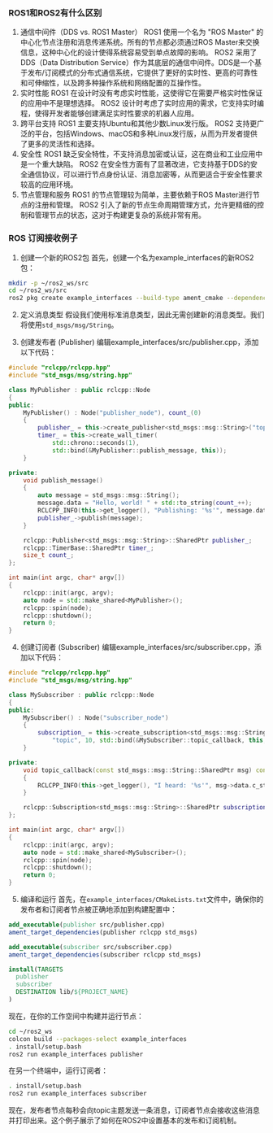 ### ROS1和ROS2有什么区别
1. 通信中间件（DDS vs. ROS1 Master）
ROS1 使用一个名为 "ROS Master" 的中心化节点注册和消息传递系统。所有的节点都必须通过ROS Master来交换信息，这种中心化的设计使得系统容易受到单点故障的影响。
ROS2 采用了DDS（Data Distribution Service）作为其底层的通信中间件。DDS是一个基于发布/订阅模式的分布式通信系统，它提供了更好的实时性、更高的可靠性和可伸缩性，以及跨多种操作系统和网络配置的互操作性。
2. 实时性能
ROS1 在设计时没有考虑实时性能，这使得它在需要严格实时性保证的应用中不是理想选择。
ROS2 设计时考虑了实时应用的需求，它支持实时编程，使得开发者能够创建满足实时性要求的机器人应用。
3. 跨平台支持
ROS1 主要支持Ubuntu和其他少数Linux发行版。
ROS2 支持更广泛的平台，包括Windows、macOS和多种Linux发行版，从而为开发者提供了更多的灵活性和选择。
4. 安全性
ROS1 缺乏安全特性，不支持消息加密或认证，这在商业和工业应用中是一个重大缺陷。
ROS2 在安全性方面有了显著改进，它支持基于DDS的安全通信协议，可以进行节点身份认证、消息加密等，从而更适合于安全性要求较高的应用环境。
5. 节点管理和服务
ROS1 的节点管理较为简单，主要依赖于ROS Master进行节点的注册和管理。
ROS2 引入了新的节点生命周期管理方式，允许更精细的控制和管理节点的状态，这对于构建更复杂的系统非常有用。

### ROS 订阅接收例子

1. 创建一个新的ROS2包
首先，创建一个名为example_interfaces的新ROS2包：

```bash
mkdir -p ~/ros2_ws/src
cd ~/ros2_ws/src
ros2 pkg create example_interfaces --build-type ament_cmake --dependencies rclcpp std_msgs
```
2. 定义消息类型
假设我们使用标准消息类型，因此无需创建新的消息类型。我们将使用`std_msgs/msg/String`。

3. 创建发布者 (Publisher)
编辑example_interfaces/src/publisher.cpp，添加以下代码：

```cpp
#include "rclcpp/rclcpp.hpp"
#include "std_msgs/msg/string.hpp"

class MyPublisher : public rclcpp::Node
{
public:
    MyPublisher() : Node("publisher_node"), count_(0)
    {
        publisher_ = this->create_publisher<std_msgs::msg::String>("topic", 10);
        timer_ = this->create_wall_timer(
            std::chrono::seconds(1),
            std::bind(&MyPublisher::publish_message, this));
    }

private:
    void publish_message()
    {
        auto message = std_msgs::msg::String();
        message.data = "Hello, world! " + std::to_string(count_++);
        RCLCPP_INFO(this->get_logger(), "Publishing: '%s'", message.data.c_str());
        publisher_->publish(message);
    }

    rclcpp::Publisher<std_msgs::msg::String>::SharedPtr publisher_;
    rclcpp::TimerBase::SharedPtr timer_;
    size_t count_;
};

int main(int argc, char* argv[])
{
    rclcpp::init(argc, argv);
    auto node = std::make_shared<MyPublisher>();
    rclcpp::spin(node);
    rclcpp::shutdown();
    return 0;
}
```
4. 创建订阅者 (Subscriber)
编辑example_interfaces/src/subscriber.cpp，添加以下代码：

```cpp
#include "rclcpp/rclcpp.hpp"
#include "std_msgs/msg/string.hpp"

class MySubscriber : public rclcpp::Node
{
public:
    MySubscriber() : Node("subscriber_node")
    {
        subscription_ = this->create_subscription<std_msgs::msg::String>(
            "topic", 10, std::bind(&MySubscriber::topic_callback, this, std::placeholders::_1));
    }

private:
    void topic_callback(const std_msgs::msg::String::SharedPtr msg) const
    {
        RCLCPP_INFO(this->get_logger(), "I heard: '%s'", msg->data.c_str());
    }

    rclcpp::Subscription<std_msgs::msg::String>::SharedPtr subscription_;
};

int main(int argc, char* argv[])
{
    rclcpp::init(argc, argv);
    auto node = std::make_shared<MySubscriber>();
    rclcpp::spin(node);
    rclcpp::shutdown();
    return 0;
}
```
5. 编译和运行
首先，在`example_interfaces/CMakeLists.txt`文件中，确保你的发布者和订阅者节点被正确地添加到构建配置中：

```cmake
add_executable(publisher src/publisher.cpp)
ament_target_dependencies(publisher rclcpp std_msgs)

add_executable(subscriber src/subscriber.cpp)
ament_target_dependencies(subscriber rclcpp std_msgs)

install(TARGETS
  publisher
  subscriber
  DESTINATION lib/${PROJECT_NAME}
)
```

现在，在你的工作空间中构建并运行节点：

```bash
cd ~/ros2_ws
colcon build --packages-select example_interfaces
. install/setup.bash
ros2 run example_interfaces publisher
```
在另一个终端中，运行订阅者：
```bash
. install/setup.bash
ros2 run example_interfaces subscriber
```
现在，发布者节点每秒会向topic主题发送一条消息，订阅者节点会接收这些消息并打印出来。这个例子展示了如何在ROS2中设置基本的发布和订阅机制。